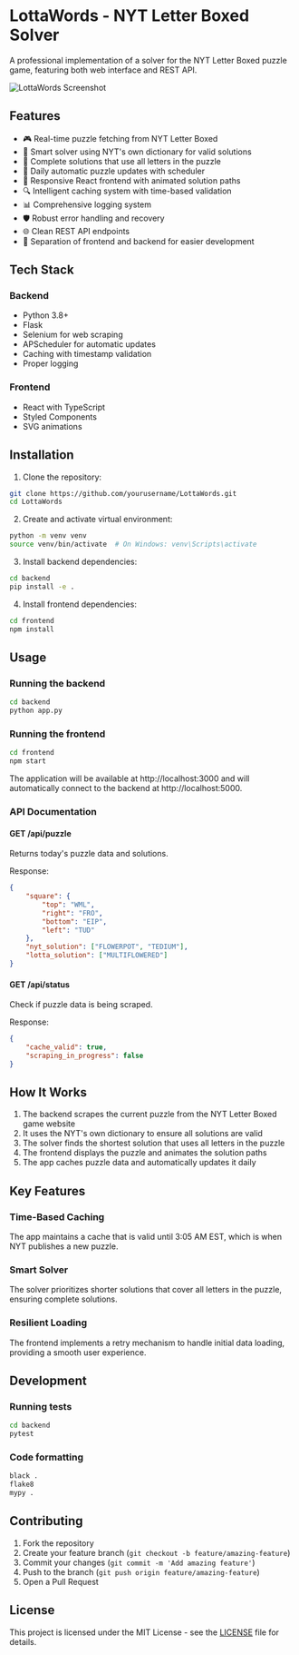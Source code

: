 # LottaWords - NYT Letter Boxed Solver

A professional implementation of a solver for the NYT Letter Boxed puzzle game, featuring both web interface and REST API.

![LottaWords Screenshot](screenshot.png)

## Features

- 🎮 Real-time puzzle fetching from NYT Letter Boxed
- 🧠 Smart solver using NYT's own dictionary for valid solutions
- 🧩 Complete solutions that use all letters in the puzzle
- 🔄 Daily automatic puzzle updates with scheduler
- 🚀 Responsive React frontend with animated solution paths
- 🔍 Intelligent caching system with time-based validation
- 📊 Comprehensive logging system
- 🛡️ Robust error handling and recovery
- 🌐 Clean REST API endpoints
- 🧪 Separation of frontend and backend for easier development

## Tech Stack

### Backend
- Python 3.8+
- Flask
- Selenium for web scraping
- APScheduler for automatic updates
- Caching with timestamp validation
- Proper logging

### Frontend
- React with TypeScript
- Styled Components
- SVG animations

## Installation

1. Clone the repository:
```bash
git clone https://github.com/yourusername/LottaWords.git
cd LottaWords
```

2. Create and activate virtual environment:
```bash
python -m venv venv
source venv/bin/activate  # On Windows: venv\Scripts\activate
```

3. Install backend dependencies:
```bash
cd backend
pip install -e .
```

4. Install frontend dependencies:
```bash
cd frontend
npm install
```

## Usage

### Running the backend
```bash
cd backend
python app.py
```

### Running the frontend
```bash
cd frontend
npm start
```

The application will be available at http://localhost:3000 and will automatically connect to the backend at http://localhost:5000.

### API Documentation

#### GET /api/puzzle
Returns today's puzzle data and solutions.

Response:
```json
{
    "square": {
        "top": "WML",
        "right": "FRO",
        "bottom": "EIP",
        "left": "TUD"
    },
    "nyt_solution": ["FLOWERPOT", "TEDIUM"],
    "lotta_solution": ["MULTIFLOWERED"]
}
```

#### GET /api/status
Check if puzzle data is being scraped.

Response:
```json
{
    "cache_valid": true,
    "scraping_in_progress": false
}
```

## How It Works

1. The backend scrapes the current puzzle from the NYT Letter Boxed game website
2. It uses the NYT's own dictionary to ensure all solutions are valid
3. The solver finds the shortest solution that uses all letters in the puzzle
4. The frontend displays the puzzle and animates the solution paths
5. The app caches puzzle data and automatically updates it daily

## Key Features

### Time-Based Caching
The app maintains a cache that is valid until 3:05 AM EST, which is when NYT publishes a new puzzle.

### Smart Solver
The solver prioritizes shorter solutions that cover all letters in the puzzle, ensuring complete solutions.

### Resilient Loading
The frontend implements a retry mechanism to handle initial data loading, providing a smooth user experience.

## Development

### Running tests
```bash
cd backend
pytest
```

### Code formatting
```bash
black .
flake8
mypy .
```

## Contributing

1. Fork the repository
2. Create your feature branch (`git checkout -b feature/amazing-feature`)
3. Commit your changes (`git commit -m 'Add amazing feature'`)
4. Push to the branch (`git push origin feature/amazing-feature`)
5. Open a Pull Request

## License

This project is licensed under the MIT License - see the [LICENSE](LICENSE) file for details. 